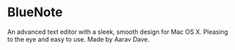 # BlueNote
An advanced text editor with a sleek, smooth design for Mac OS X. Pleasing to the eye and easy to use.
Made by Aarav Dave.
